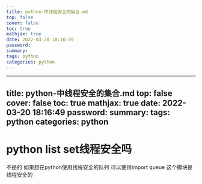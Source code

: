 ```yaml
---
title: python-中线程安全的集合.md
top: false
cover: false
toc: true
mathjax: true
date: 2022-03-20 18:16:49
password:
summary:
tags: python
categories: python
---
```

---
title: python-中线程安全的集合.md
top: false
cover: false
toc: true
mathjax: true
date: 2022-03-20 18:16:49
password:
summary:
tags: python
categories: python
---
# python list set线程安全吗


不是的
如果想在python使用线程安全的队列
可以使用import queue
这个模块是线程安全的
